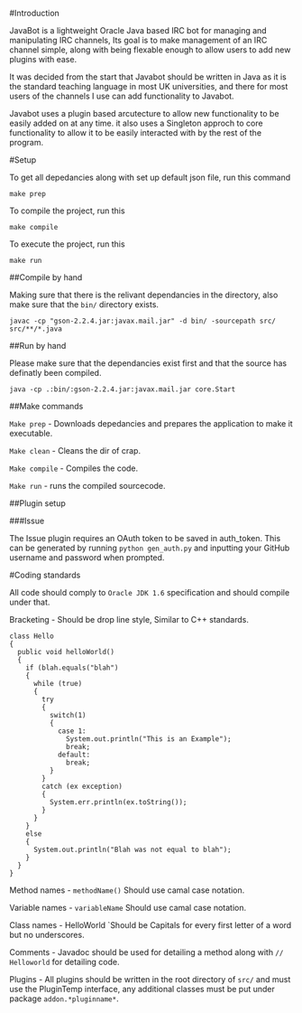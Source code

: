 #Introduction

JavaBot is a lightweight Oracle Java based IRC bot for managing and manipulating IRC channels, 
Its goal is to make management of an IRC channel simple, along with being flexable enough to allow users to add new plugins with ease.

It was decided from the start that Javabot should be written in Java as it is the standard teaching language in most UK universities,
and there for most users of the channels I use can add functionality to Javabot.

Javabot uses a plugin based arcutecture to allow new functionality to be easily added on at any time. it also uses a Singleton approch to core functionality to allow it to be easily interacted with by the rest of the program.


#Setup

To get all depedancies along with set up default json file, run this command

`make prep`

To compile the project, run this

`make compile`

To execute the project, run this

`make run`


##Compile by hand

Making sure that there is the relivant dependancies in the directory, also make sure that the `bin/` directory exists.

`javac -cp "gson-2.2.4.jar:javax.mail.jar" -d bin/ -sourcepath src/ src/**/*.java`


##Run by hand

Please make sure that the dependancies exist first and that the source has definatly been compiled.

`java -cp .:bin/:gson-2.2.4.jar:javax.mail.jar core.Start`


##Make commands

`Make prep` - Downloads depedancies and prepares the application to make it executable.

`Make clean` - Cleans the dir of crap.

`Make compile` - Compiles the code.

`Make run` - runs the compiled sourcecode.

##Plugin setup

###Issue

The Issue plugin requires an OAuth token to be saved in auth_token.
This can be generated by running
`python gen_auth.py`
and inputting your GitHub username and password when prompted.

#Coding standards

All code should comply to `Oracle JDK 1.6` specification and should compile under that.

Bracketing - Should be drop line style, Similar to C++ standards.
```
class Hello
{
  public void helloWorld()
  {
    if (blah.equals("blah")
    {
      while (true)
      {
        try
        {
          switch(1)
          {
            case 1:
              System.out.println("This is an Example");
              break;
            default:
              break;
          }
        }
        catch (ex exception)
        {
          System.err.println(ex.toString());
        }
      }
    }
    else
    {
      System.out.println("Blah was not equal to blah");
    }
  }
}
```
Method names - `methodName()` Should use camal case notation.

Variable names - `variableName` Should use camal case notation.

Class names - HelloWorld `Should be Capitals for every first letter of a word but no underscores.

Comments - Javadoc should be used for detailing a method along with `// Helloworld` for detailing code.

Plugins - All plugins should be written in the root directory of `src/` and must use the PluginTemp interface, any additional classes must be put under package `addon.*pluginname*`.
